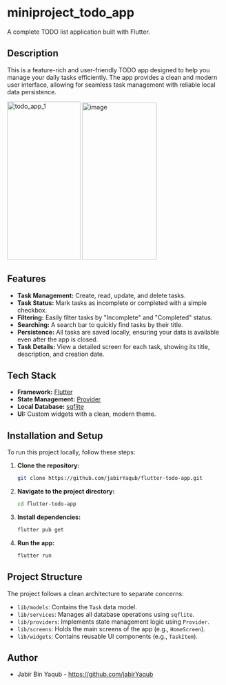 # miniproject_todo_app

A complete TODO list application built with Flutter.

## Description
This is a feature-rich and user-friendly TODO app designed to help you manage your daily tasks efficiently. The app provides a clean and modern user interface, allowing for seamless task management with reliable local data persistence.

<img width="170" height="367" alt="todo_app_1" src="https://github.com/user-attachments/assets/3e61f4f4-d6eb-408e-918e-f82747309e94" />     <img width="173" height="365" alt="image" src="https://github.com/user-attachments/assets/d9594be3-965a-476c-a0be-4d786f23f717" />



## Features
- **Task Management:** Create, read, update, and delete tasks.
- **Task Status:** Mark tasks as incomplete or completed with a simple checkbox.
- **Filtering:** Easily filter tasks by "Incomplete" and "Completed" status.
- **Searching:** A search bar to quickly find tasks by their title.
- **Persistence:** All tasks are saved locally, ensuring your data is available even after the app is closed.
- **Task Details:** View a detailed screen for each task, showing its title, description, and creation date.

## Tech Stack
- **Framework:** [Flutter](https://flutter.dev/)
- **State Management:** [Provider](https://pub.dev/packages/provider)
- **Local Database:** [sqflite](https://pub.dev/packages/sqflite)
- **UI:** Custom widgets with a clean, modern theme.

## Installation and Setup
To run this project locally, follow these steps:

1.  **Clone the repository:**
    ```bash
    git clone https://github.com/jabirYaqub/flutter-todo-app.git
    ```
2.  **Navigate to the project directory:**
    ```bash
    cd flutter-todo-app
    ```
3.  **Install dependencies:**
    ```bash
    flutter pub get
    ```
4.  **Run the app:**
    ```bash
    flutter run
    ```

## Project Structure
The project follows a clean architecture to separate concerns:
- `lib/models`: Contains the `Task` data model.
- `lib/services`: Manages all database operations using `sqflite`.
- `lib/providers`: Implements state management logic using `Provider`.
- `lib/screens`: Holds the main screens of the app (e.g., `HomeScreen`).
- `lib/widgets`: Contains reusable UI components (e.g., `TaskItem`).

## Author
- Jabir Bin Yaqub - https://github.com/jabirYaqub
